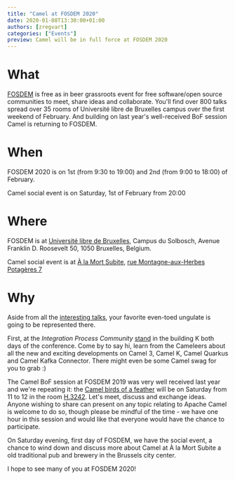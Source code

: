 ```yaml
---
title: "Camel at FOSDEM 2020"
date: 2020-01-08T13:30:00+01:00
authors: [zregvart]
categories: ["Events"]
preview: Camel will be in full force at FOSDEM 2020
---
```


# What

[FOSDEM](https://fosdem.org/2020/about/) is free as in beer grassroots event for free software/open source communities to meet, share ideas and collaborate. You'll find over 800 talks spread over 35 rooms of Université libre de Bruxelles campus over the first weekend of February. And building on last year's well-received BoF session Camel is returning to FOSDEM.

# When

FOSDEM 2020 is on 1st (from 9:30 to 19:00) and 2nd (from 9:00 to 18:00) of February.

Camel social event is on Saturday, 1st of February from 20:00

# Where

FOSDEM is at [Université libre de Bruxelles](https://fosdem.org/2020/practical/transportation/), Campus du Solbosch, Avenue Franklin D. Roosevelt 50, 1050 Bruxelles, Belgium.

Camel social event is at [À la Mort Subite](https://www.alamortsubite.com/en/), [rue Montagne-aux-Herbes Potagères 7](https://www.openstreetmap.org/node/4480414658)

# Why

Aside from all the [interesting talks](https://fosdem.org/2020/schedule/), your favorite even-toed ungulate is going to be represented there.

First, at the _Integration Process Community_ [stand](https://fosdem.org/2020/stands/) in the building K both days of the conference. Come by to say hi, learn from the Cameleers about all the new and exciting developments on Camel 3, Camel K, Camel Quarkus and Camel Kafka Connector. There might even be some Camel swag for you to grab :)

The Camel BoF session at FOSDEM 2019 was very well received last year and we're repeating it: the [Camel birds of a feather](https://fosdem.org/2020/schedule/event/bof_apache_camel/) will be on Saturday from 11 to 12 in the room [H.3242](https://fosdem.org/2020/schedule/buildings/#h). Let's meet, discuss and exchange ideas. Anyone wishing to share can present on any topic relating to Apache Camel is welcome to do so, though please be mindful of the time - we have one hour in this session and would like that everyone would have the chance to participate.

On Saturday evening, first day of FOSDEM, we have the social event, a chance to wind down and discuss more about Camel at À la Mort Subite a old traditional pub and brewery in the Brussels city center.

I hope to see many of you at FOSDEM 2020!
